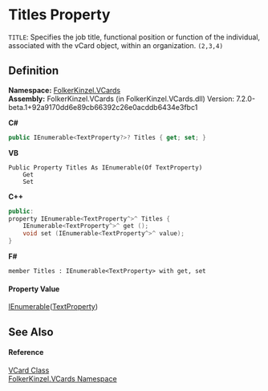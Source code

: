 # Titles Property


`TITLE`: Specifies the job title, functional position or function of the individual, associated with the vCard object, within an organization. `(2,3,4)`



## Definition
**Namespace:** <a href="67dce261-ab8f-dd0a-4c0c-bc2633c1719e.md">FolkerKinzel.VCards</a>  
**Assembly:** FolkerKinzel.VCards (in FolkerKinzel.VCards.dll) Version: 7.2.0-beta.1+92a9170dd6e89cb66392c26e0acddb6434e3fbc1

**C#**
``` C#
public IEnumerable<TextProperty?>? Titles { get; set; }
```
**VB**
``` VB
Public Property Titles As IEnumerable(Of TextProperty)
	Get
	Set
```
**C++**
``` C++
public:
property IEnumerable<TextProperty^>^ Titles {
	IEnumerable<TextProperty^>^ get ();
	void set (IEnumerable<TextProperty^>^ value);
}
```
**F#**
``` F#
member Titles : IEnumerable<TextProperty> with get, set
```



#### Property Value
<a href="https://learn.microsoft.com/dotnet/api/system.collections.generic.ienumerable-1" target="_blank" rel="noopener noreferrer">IEnumerable</a>(<a href="27f474f1-d496-3582-a707-2518da27485f.md">TextProperty</a>)

## See Also


#### Reference
<a href="23413828-9a4a-2851-b88b-84d0afcb0031.md">VCard Class</a>  
<a href="67dce261-ab8f-dd0a-4c0c-bc2633c1719e.md">FolkerKinzel.VCards Namespace</a>  
